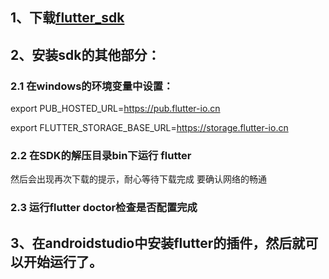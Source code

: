 ##

## 1、下载[flutter_sdk](https://flutter.dev/docs/get-started/install)

## 2、安装sdk的其他部分：

### 2.1 在windows的环境变量中设置：

export PUB_HOSTED_URL=https://pub.flutter-io.cn

export FLUTTER_STORAGE_BASE_URL=https://storage.flutter-io.cn


### 2.2 在SDK的解压目录bin下运行 flutter

然后会出现再次下载的提示，耐心等待下载完成
要确认网络的畅通

### 2.3 运行flutter doctor检查是否配置完成

## 3、在androidstudio中安装flutter的插件，然后就可以开始运行了。

   